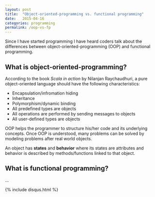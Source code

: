```yaml
---
layout: post
title:  "Object-oriented-programming vs. functional programming"
date:   2015-04-16
categories: programming
permalink: /oop-vs-fp
---
```


Since I have started programming I have heard coders talk about the differences between object-oriented-programming (OOP) and functional programming.

## What is object-oriented-programming?

According to the book _Scala in action_ by Nilanjan Raychaudhuri, a pure object-oriented language should have the following characteristics:

* Encapsulation/infromation hiding
* Inheritance
* Polymorphism/dynamic binding
* All predefined types are objects
* All operations are performed by sending messages to objects
* All user-defined types are objects

OOP helps the programmer to structure his/her code and its underlying concepts. Once OOP is understood, many problems can be solved by modeling problems after real world objects.

An object has **states** and **behavior** where its states are attributes and behavior is described by methods/functions linked to that object.

## What is functional programming?

...

{% include disqus.html %}
